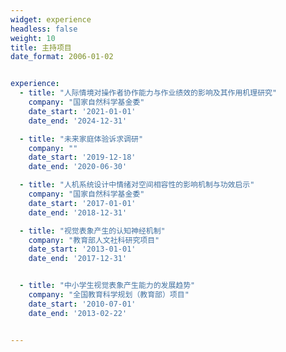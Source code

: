 ```yaml
---
widget: experience
headless: false
weight: 10
title: 主持项目
date_format: 2006-01-02


experience:
  - title: "人际情境对操作者协作能力与作业绩效的影响及其作用机理研究"
    company: "国家自然科学基金委"
    date_start: '2021-01-01'
    date_end: '2024-12-31'

  - title: "未来家庭体验诉求调研"
    company: ""
    date_start: '2019-12-18'
    date_end: '2020-06-30'

  - title: "人机系统设计中情绪对空间相容性的影响机制与功效启示"
    company: "国家自然科学基金委"
    date_start: '2017-01-01'
    date_end: '2018-12-31'

  - title: "视觉表象产生的认知神经机制"
    company: "教育部人文社科研究项目"
    date_start: '2013-01-01'
    date_end: '2017-12-31'


  - title: "中小学生视觉表象产生能力的发展趋势"
    company: "全国教育科学规划（教育部）项目"
    date_start: '2010-07-01'
    date_end: '2013-02-22'


---
```



